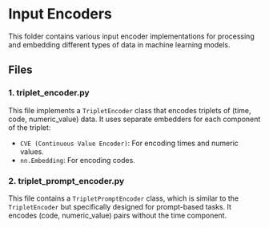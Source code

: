 # Input Encoders

This folder contains various input encoder implementations for processing and embedding different types of data in machine learning models.

## Files

### 1. triplet_encoder.py

This file implements a `TripletEncoder` class that encodes triplets of (time, code, numeric_value) data. It uses separate embedders for each component of the triplet:

- `CVE (Continuous Value Encoder)`: For encoding times and numeric values.
- `nn.Embedding`: For encoding codes.

### 2. triplet_prompt_encoder.py

This file contains a `TripletPromptEncoder` class, which is similar to the `TripletEncoder` but specifically designed for prompt-based tasks. It encodes (code, numeric_value) pairs without the time component.
